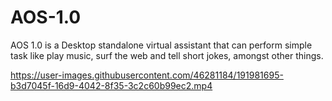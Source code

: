 # AOS-1.0
AOS 1.0 is a Desktop standalone virtual assistant that can perform simple task like play music, surf the web and tell short jokes, amongst other things.



https://user-images.githubusercontent.com/46281184/191981695-b3d7045f-16d9-4042-8f35-3c2c60b99ec2.mp4





